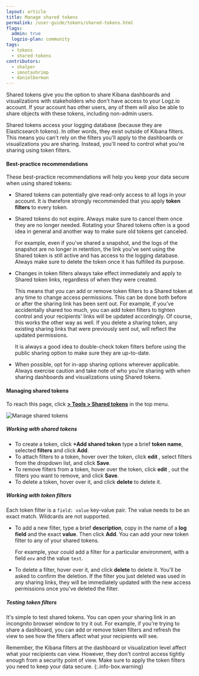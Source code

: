 ```yaml
---
layout: article
title: Manage shared tokens
permalink: /user-guide/tokens/shared-tokens.html
flags:
  admin: true
  logzio-plan: community
tags:
  - tokens
  - shared-tokens
contributors:
  - shalper
  - imnotashrimp
  - danielberman
---
```


Shared tokens give you the option to share Kibana dashboards and visualizations with stakeholders who don't have access to your Logz.io account. If your account has other users, any of them will also be able to share objects with these tokens, including non-admin users.

Shared tokens access your logging database (because they are Elasticsearch tokens). In other words, they exist outside of Kibana filters. This means you can't rely on the filters you'll apply to the dashboards or visualizations you are sharing. Instead, you'll need to control what you're sharing using token filters.

#### Best-practice recommendations

These best-practice recommendations will help you keep your data secure when using shared tokens:

* Shared tokens can potentially give read-only access to all logs in your account. It is therefore strongly recommended that you apply **token filters** to every token.

* Shared tokens do not expire. Always make sure to cancel them once they are no longer needed. Rotating your Shared tokens often is a good idea in general and another way to make sure old tokens get canceled.

  For example, even if you've shared a snapshot, and the logs of the snapshot are no longer in retention, the link you've sent using the Shared token is still active and has access to the logging database. Always make sure to delete the token once it has fulfilled its purpose.

* Changes in token filters always take effect immediately and apply to Shared token links, regardless of when they were created.

  This means that you can add or remove token filters to a Shared token at any time to change access permissions. This can be done both before or after the sharing link has been sent out. For example, if you've accidentally shared too much, you can add token filters to tighten control and your recipients' links will be updated accordingly.
  Of course, this works the other way as well. If you delete a sharing token, any existing sharing links that were previously sent out, will reflect the updated permissions.
  
  It is always a good idea to double-check token filters before using the public sharing option to make sure they are up-to-date.

* When possible, opt for in-app sharing options wherever applicable. Always exercise caution and take note of who you're sharing with
  when sharing dashboards and visualizations using Shared tokens.
  

#### Managing shared tokens

To reach this page, click [**<i class="li li-gear"></i> > Tools > Shared tokens**](https://app.logz.io/#/dashboard/settings/shared-tokens) in the top menu.

![Manage shared tokens](https://dytvr9ot2sszz.cloudfront.net/logz-docs/accounts/token-filters.png)

<div class="tasklist">

##### Working with shared tokens

* To create a token, click **+Add shared token**
  type a brief **token name**, selected **filters** and click **Add**.
* To attach filters to a token, hover over the token, click **edit** <i class="li li-pencil"></i>, select filters from the dropdown list, and click **Save**.
* To remove filters from a token, hover over the token, click **edit** <i class="li li-pencil"></i>, <i class="li li-x"></i> out the filters you want to remove, and click **Save**.
* To delete a token, hover over it, and click **delete** <i class="li li-trash"></i> to delete it.

##### Working with token filters

Each token filter is a `field: value` key-value pair. The value needs to be an exact match. Wildcards are not supported.

* To add a new filter,
  type a brief **description**,
  copy in the name of a **log field** and the exact **value**. Then click **Add**.
  You can add your new token filter to any of your shared tokens.

    For example, your could add a filter for a particular environment, with a field `env` and the value `test`.

* To delete a filter, hover over it, and click **delete** <i class="li li-trash"></i> to delete it. You'll be asked to confirm the deletion. If the filter you just deleted was used in any sharing links, they will be immediately updated with the new access permissions once you've deleted the filter.

##### Testing token filters

It's simple to test shared tokens. You can open your sharing link in an incongnito browser window to try it out. For example, if you're trying to share a dashboard, you can add or remove token filters and refresh the view to see how the filters affect what your recipients will see.

Remember, the Kibana filters at the dashboard or visualization level affect what your recipients can view. However, they don't control access tightly enough from a security point of view. Make sure to apply the token filters you need to keep your data secure.
{:.info-box.warning}

</div>